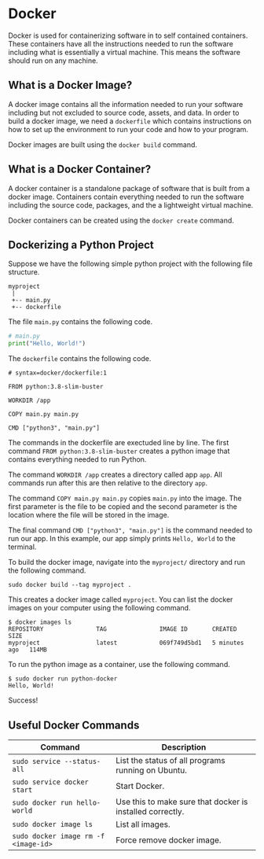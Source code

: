 # Docker

Docker is used for containerizing software in to self contained containers. These containers have all the instructions needed to run the software including what is essentially a virtual machine. This means the software should run on any machine.

## What is a Docker Image?

A docker image contains all the information needed to run your software including but not excluded to source code, assets, and data. In order to build a docker image, we need a `dockerfile` which contains instructions on how to set up the environment to run your code and how to your program.

Docker images are built using the `docker build` command.

## What is a Docker Container?

A docker container is a standalone package of software that is built from a docker image. Containers contain everything needed to run the software including the source code, packages, and the a lightweight virtual machine.

Docker containers can be created using the `docker create` command.

## Dockerizing a Python Project

Suppose we have the following simple python project with the following file structure.

```
myproject
 |
 +-- main.py
 +-- dockerfile
```

The file `main.py` contains the following code.

```python
# main.py
print("Hello, World!")
```

The `dockerfile` contains the following code.

```docker
# syntax=docker/dockerfile:1

FROM python:3.8-slim-buster

WORKDIR /app

COPY main.py main.py

CMD ["python3", "main.py"]
```

The commands in the dockerfile are exectuded line by line. The first command `FROM python:3.8-slim-buster` creates a python image that contains everything needed to run Python.

The command `WORKDIR /app` creates a directory called app `app`. All commands run after this are then relative to the directory `app`.

The command `COPY main.py main.py` copies `main.py` into the image. The first parameter is the file to be copied and the second parameter is the location where the file will be stored in the image.

The final command `CMD ["python3", "main.py"]` is the command needed to run our app. In this example, our app simply prints `Hello, World` to the terminal.

To build the docker image, navigate into the `myproject/` directory and run the following command.

```shell
sudo docker build --tag myproject .
```

This creates a docker image called `myproject`. You can list the docker images on your computer using the following command.

```shell
$ docker images ls
REPOSITORY               TAG               IMAGE ID       CREATED         SIZE
myproject                latest            069f749d5bd1   5 minutes ago   114MB
```

To run the python image as a container, use the following command.

```shell
$ sudo docker run python-docker
Hello, World!
```

Success!

## Useful Docker Commands

| Command | Description |
| --- | --- |
| `sudo service --status-all` | List the status of all programs running on Ubuntu. |
| `sudo service docker start` | Start Docker. |
| `sudo docker run hello-world` | Use this to make sure that docker is installed correctly. |
| `sudo docker image ls` | List all images. |
| `sudo docker image rm -f <image-id>` | Force remove docker image. |
